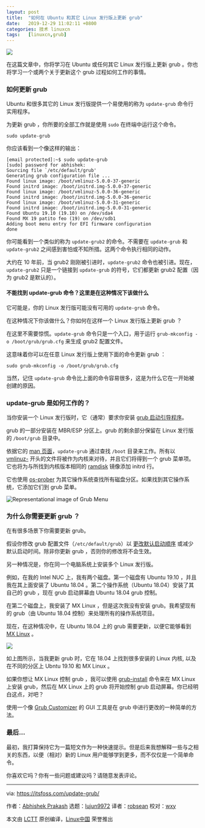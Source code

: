 ```yaml
---
layout: post
title:	"如何在 Ubuntu 和其它 Linux 发行版上更新 grub"
date:	2019-12-29 11:02:11 +0800 
categories:	技术 linuxcn 
tags:	[linuxcn,grub]
---
```



![](/Asserts/Images//attachment/album/201912/29/110155d51bhogs5ezp5p71.png)


在这篇文章中，你将学习在 Ubuntu 或任何其它 Linux 发行版上更新 grub 。你也将学习一个或两个关于更新这个 grub 过程如何工作的事情。


### 如何更新 grub


Ubuntu 和很多其它的 Linux 发行版提供一个易使用的称为 `update-grub` 命令行实用程序。


为更新 grub ，你所要的全部工作就是使用 `sudo` 在终端中运行这个命令。



```
sudo update-grub
```

你应该看到一个像这样的输出：



```
[email protected]:~$ sudo update-grub
[sudo] password for abhishek:
Sourcing file `/etc/default/grub'
Generating grub configuration file ...
Found linux image: /boot/vmlinuz-5.0.0-37-generic
Found initrd image: /boot/initrd.img-5.0.0-37-generic
Found linux image: /boot/vmlinuz-5.0.0-36-generic
Found initrd image: /boot/initrd.img-5.0.0-36-generic
Found linux image: /boot/vmlinuz-5.0.0-31-generic
Found initrd image: /boot/initrd.img-5.0.0-31-generic
Found Ubuntu 19.10 (19.10) on /dev/sda4
Found MX 19 patito feo (19) on /dev/sdb1
Adding boot menu entry for EFI firmware configuration
done
```

你可能看到一个类似的称为 `update-grub2` 的命令。不需要在 `update-grub` 和 `update-grub2` 之间感到害怕或不知所措。这两个命令执行相同的动作。


大约在 10 年前，当 grub2 刚刚被引进时，`update-grub2` 命令也被引进。现在，`update-grub2` 只是一个链接到 `update-grub` 的符号，它们都更新 grub2 配置（因为 grub2 是默认的）。


#### 不能找到 update-grub 命令？这里是在这种情况下该做什么


它可能是，你的 Linux 发行版可能没有可用的 `update-grub` 命令。


在这种情况下你该做什么？你如何在这样一个 Linux 发行版上更新 grub ？


在这里不需要惊慌。`update-grub` 命令只是一个入口，用于运行 `grub-mkconfig -o /boot/grub/grub.cfg` 来生成 grub2 配置文件。


这意味着你可以在任意 Linux 发行版上使用下面的命令更新 grub ：



```
sudo grub-mkconfig -o /boot/grub/grub.cfg
```

当然，记住 `update-grub` 命令比上面的命令容易很多，这是为什么它在一开始被创建的原因。


### update-grub 是如何工作的？


当你安装一个 Linux 发行版时，它（通常）要求你安装 [grub 启动引导程序](https://en.wikipedia.org/wiki/GNU_GRUB)。


grub 的一部分安装在 MBR/ESP 分区上。grub 的剩余部分保留在 Linux 发行版的 `/boot/grub` 目录中。


依据它的 [man 页面](https://manpages.debian.org/testing/grub-legacy/update-grub.8.en.html)，`update-grub` 通过查找 `/boot` 目录来工作。所有以 [vmlinuz-](https://www.ibm.com/developerworks/community/blogs/mhhaque/entry/anatomy_of_the_initrd_and_vmlinuz?lang=en) 开头的文件将被作为内核来对待，并且它们将得到一个 grub 菜单项。它也将为与所找到内核版本相同的 [ramdisk](https://en.wikipedia.org/wiki/Initial_ramdisk) 镜像添加 initrd 行。


它也使用 [os-prober](https://packages.debian.org/sid/utils/os-prober) 为其它操作系统查找所有磁盘分区。如果找到其它操作系统，它添加它们到 grub 菜单。


![Representational image of Grub Menu](/Asserts/Images//attachment/album/201912/29/110215yzk01gtzmt6rn1nz.png)


### 为什么你需要更新 grub ？


在有很多场景下你需要更新 grub。


假设你修改 grub 配置文件（`/etc/default/grub`）以 [更改默认启动顺序](https://itsfoss.com/grub-customizer-ubuntu/) 或减少默认启动时间。除非你更新 grub ，否则你的修改将不会生效。


另一种情况是，你在同一个电脑系统上安装多个 Linux 发行版。


例如，在我的 Intel NUC 上，我有两个磁盘。第一个磁盘有 Ubuntu 19.10 ，并且我在其上面安装了 Ubuntu 18.04 。第二个操作系统（Ubuntu 18.04）安装了其自己的 grub ，现在 grub 启动屏幕由 Ubuntu 18.04 grub 控制。


在第二个磁盘上，我安装了 MX Linux ，但是这次我没有安装 grub。我希望现有的 grub（由 Ubuntu 18.04 控制）来处理所有的操作系统项目。


现在，在这种情况中，在 Ubuntu 18.04 上的 grub 需要更新，以便它能够看到 [MX Linux](https://mxlinux.org/) 。


![](/Asserts/Images//attachment/album/201912/29/110215pp3pajbpn9ea3999.png)


如上图所示，当我更新 grub 时，它在 18.04 上找到很多安装的 Linux 内核, 以及在不同的分区上 Ubntu 19.10 和 MX Linux 。


如果你想让 MX Linux 控制 grub ，我可以使用 [grub-install](https://www.gnu.org/software/grub/manual/grub/html_node/Installing-GRUB-using-grub_002dinstall.html) 命令来在 MX Linux 上安装 grub，然后在 MX Linux 上的 grub 将开始控制 grub 启动屏幕。你已经明白这点，对吧？


使用一个像 [Grub Customizer](https://itsfoss.com/customize-grub-linux/) 的 GUI 工具是在 grub 中进行更改的一种简单的方法。


### 最后…


最初，我打算保持它为一篇短文作为一种快速提示。但是后来我想解释一些与之相关的东西，以便（相对）新的 Linux 用户能够学到更多，而不仅仅是一个简单命令。


你喜欢它吗？你有一些问题或建议吗？请随意发表评论。




---


via: <https://itsfoss.com/update-grub/>


作者：[Abhishek Prakash](https://itsfoss.com/author/abhishek/) 选题：[lujun9972](https://github.com/lujun9972) 译者：[robsean](https://github.com/robsean) 校对：[wxy](https://github.com/wxy)


本文由 [LCTT](https://github.com/LCTT/TranslateProject) 原创编译，[Linux中国](https://linux.cn/) 荣誉推出
